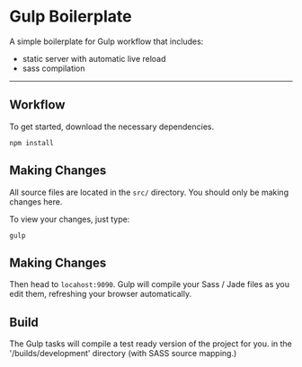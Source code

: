 # Gulp Boilerplate


A simple boilerplate for Gulp workflow that includes:

- static server with automatic live reload
- sass compilation


------

## Workflow

To get started, download the necessary dependencies.

```npm install```


## Making Changes

All source files are located in the `src/` directory. You should only be making changes here.

To view your changes, just type:

```gulp```


## Making Changes


Then head to `locahost:9090`. Gulp will compile your Sass / Jade files as you edit them, refreshing your browser automatically.



## Build

The Gulp tasks will compile a test ready version of the project for you. in the '/builds/development' directory (with SASS source mapping.)
